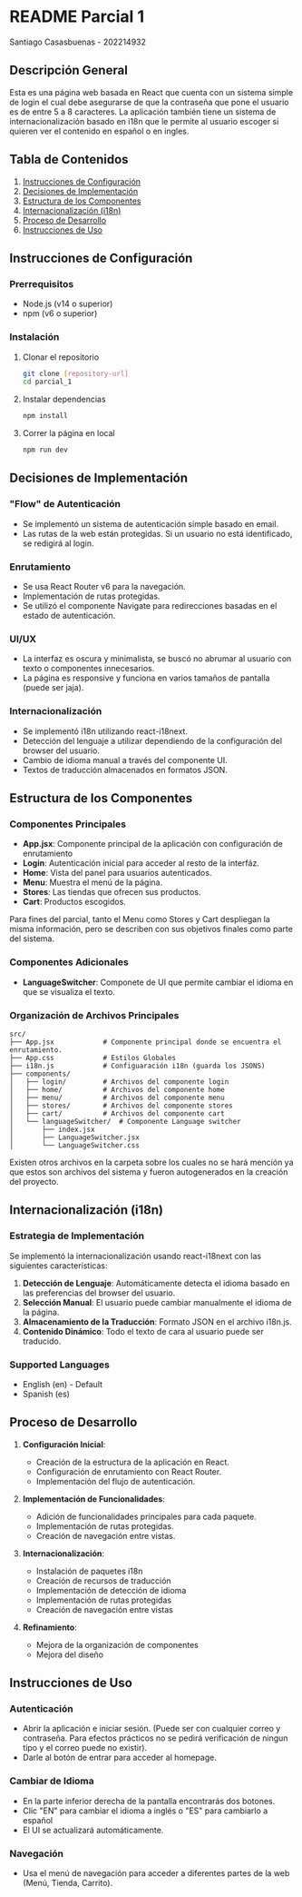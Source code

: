 # README Parcial 1

Santiago Casasbuenas - 202214932

## Descripción General

Esta es una página web basada en React que cuenta con un sistema simple de login el cual debe asegurarse de que la contraseña que pone el usuario es de entre 5 a 8 caracteres. La aplicación también tiene un sistema de internacionalización basado en i18n que le permite al usuario escoger si quieren ver el contenido en español o en ingles.

## Tabla de Contenidos

1. [Instrucciones de Configuración ](#instrucciones-de-configuración)
2. [Decisiones de Implementación](#decisiones-de-implementación)
3. [Estructura de los Componentes](#estructura-de-los-componentes)
4. [Internacionalización (i18n)](#internacionalización-i18n)
5. [Proceso de Desarrollo](#proceso-de-desarrollo)
6. [Instrucciones de Uso](#instrucciones-de-uso)

## Instrucciones de Configuración

### Prerrequisitos

- Node.js (v14 o superior)
- npm (v6 o superior)

### Instalación

1. Clonar el repositorio

   ```bash
   git clone [repository-url]
   cd parcial_1
   ```
2. Instalar dependencias

   ```bash
   npm install
   ```
3. Correr la página en local

   ```bash
   npm run dev
   ```

## Decisiones de Implementación

### "Flow" de Autenticación

- Se implementó un sistema de autenticación simple basado en email.
- Las rutas de la web están protegidas. Si un usuario no está identificado, se redigirá al login.

### Enrutamiento

- Se usa React Router v6 para la navegación.
- Implementación de rutas protegidas.
- Se utilizó el componente Navigate para redirecciones basadas en el estado de autenticación.

### UI/UX

- La interfaz es oscura y minimalista, se buscó no abrumar al usuario con texto o componentes innecesarios.
- La página es responsive y funciona en varios tamaños de pantalla (puede ser jaja).

### Internacionalización

- Se implementó i18n utilizando react-i18next.
- Detección del lenguaje a utilizar dependiendo de la configuración del browser del usuario.
- Cambio de idioma manual a través del componente UI.
- Textos de traducción almacenados en formatos JSON.

## Estructura de los Componentes

### Componentes Principales

- **App.jsx**: Componente principal de la aplicación con configuración de enrutamiento
- **Login**: Autenticación inicial para acceder al resto de la interfáz.
- **Home**: Vista del panel para usuarios autenticados.
- **Menu**: Muestra el menú de la página.
- **Stores**: Las tiendas que ofrecen sus productos.
- **Cart**: Productos escogidos.

Para fines del parcial, tanto el Menu como Stores y Cart despliegan la misma información, pero se describen con sus objetivos finales como parte del sistema.

### Componentes Adicionales

- **LanguageSwitcher**: Componete de UI que permite cambiar el idioma en que se visualiza el texto.

### Organización de Archivos Principales

```
src/
├── App.jsx            # Componente principal donde se encuentra el enrutamiento.
├── App.css            # Estilos Globales
├── i18n.js            # Configuaración i18n (guarda los JSONS)
├── components/
│   ├── login/         # Archivos del componente login
│   ├── home/          # Archivos del componente home
│   ├── menu/          # Archivos del componente menu
│   ├── stores/        # Archivos del componente stores
│   ├── cart/          # Archivos del componente cart
│   └── languageSwitcher/  # Componente Language switcher
│       ├── index.jsx  
│       ├── LanguageSwitcher.jsx  
│       └── LanguageSwitcher.css 
```

Existen otros archivos en la carpeta sobre los cuales no se hará mención ya que estos son archivos del sistema y fueron autogenerados en la creación del proyecto.

## Internacionalización (i18n)

### Estrategia de Implementación

Se implementó la internacionalización usando react-i18next con las siguientes características:

1. **Detección de Lenguaje**: Automáticamente detecta el idioma basado en las preferencias del browser del usuario.
2. **Selección Manual**: El usuario puede cambiar manualmente el idioma de la página.
3. **Almacenamiento de la Traducción**: Formato JSON en el archivo i18n.js.
4. **Contenido Dinámico**: Todo el texto de cara al usuario puede ser traducido.

### Supported Languages

- English (en) - Default
- Spanish (es)

## Proceso de Desarrollo

1. **Configuración Inicial**:

   - Creación de la estructura de la aplicación en React.
   - Configuración de enrutamiento con React Router.
   - Implementación del flujo de autenticación.
2. **Implementación de Funcionalidades**:

   - Adición de funcionalidades principales para cada paquete.
   - Implementación de rutas protegidas.
   - Creación de navegación entre vistas.
3. **Internacionalización**:

   - Instalación de paquetes i18n
   - Creación de recursos de traducción
   - Implementación de detección de idioma
   - Implementación de rutas protegidas
   - Creación de navegación entre vistas
4. **Refinamiento**:

   - Mejora de la organización de componentes
   - Mejora del diseño

## Instrucciones de Uso

### Autenticación

- Abrir la aplicación e iniciar sesión. (Puede ser con cualquier correo y contraseña. Para efectos prácticos no se pedirá verificación de ningun tipo y el correo puede no existir).
- Darle al botón de entrar para acceder al homepage.

### Cambiar de Idioma

- En la parte inferior derecha de la pantalla encontrarás dos botones.
- Clic "EN" para cambiar el idioma a inglés o "ES" para cambiarlo a español
- El UI se actualizará automáticamente.

### Navegación

- Usa el menú de navegación para acceder a diferentes partes de la web (Menú, Tienda, Carrito).
